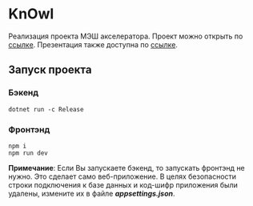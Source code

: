 # KnOwl
Реализация проекта МЭШ акселератора.
Проект можно открыть по <a href="https://knowl-ed.herokuapp.com/">ссылке</a>.
Презентация также доступна по <a href="https://drive.google.com/file/d/1CASe4nB3WpOTKSIt-V7bxiPvC8rH3s2l/view?usp=sharing">ссылке</a>.

## Запуск проекта

### Бэкенд
```
dotnet run -c Release
```
### Фронтэнд
```
npm i
npm run dev
```
**Примечание**: Если Вы запускаете бэкенд, то запускать фронтэнд не нужно. Это сделает само веб-приложение. В целях безопасности строки подключения к базе данных и код-шифр приложения были удалены, измените их в файле ***appsettings.json***.
